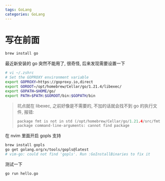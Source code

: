 ```yaml
---
tags: GoLang
categories: GoLang
---
```


# 写在前面

```bash
brew install go
```



最近新安装的 go 突然不能用了, 很奇怪, 后来发现需要设置一下

```bash
# vi ~/.zshrc
# Set the GOPROXY environment variable
export GOPROXY=https://goproxy.io,direct
export GOROOT=/opt/homebrew/Cellar/go/1.21.4/libexec/
export GOPATH=$HOME/go/
export PATH=$PATH:$GOROOT/bin:$GOPATH/bin
```

>   坑点就在 libexec, 之前好像是不需要的, 不加的话就会找不到 go 的执行文件, 报错:
>
>   ```c
>   package fmt is not in std (/opt/homebrew/Cellar/go/1.21.4/src/fmt)
>   package command-line-arguments: cannot find package
>   ```



在 nvim 里面开启 gopls 支持

```bash
brew install gopls
go get golang.org/x/tools/gopls@latest
# vim-go: could not find 'gopls'. Run :GoInstallBinaries to fix it
```



测试一下

```bash
go run hello.go
```

